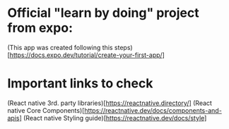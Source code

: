 # Official "learn by doing" project from expo:

(This app was created following this steps)[https://docs.expo.dev/tutorial/create-your-first-app/]

# Important links to check

(React native 3rd. party libraries)[https://reactnative.directory/]
(React native Core Components)[https://reactnative.dev/docs/components-and-apis]
(React native Styling guide)[https://reactnative.dev/docs/style]

